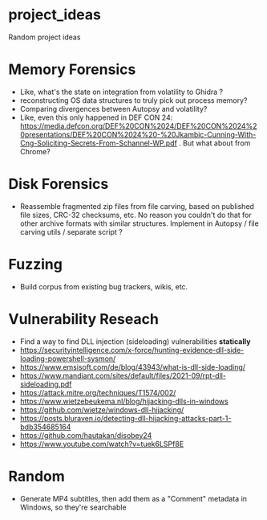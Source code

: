 # project_ideas
Random project ideas


# Memory Forensics
* Like, what's the state on integration from volatility to Ghidra ?
* reconstructing OS data structures to truly pick out process memory?
* Comparing divergences between Autopsy and volatility?
* Like, even this only happened in DEF CON 24: https://media.defcon.org/DEF%20CON%2024/DEF%20CON%2024%20presentations/DEF%20CON%2024%20-%20Jkambic-Cunning-With-Cng-Soliciting-Secrets-From-Schannel-WP.pdf . But what about from Chrome?

# Disk Forensics
* Reassemble fragmented zip files from file carving, based on published file sizes, CRC-32 checksums, etc. No reason you couldn't do that for other archive formats with similar structures. Implement in Autopsy / file carving utils / separate script ?

# Fuzzing
* Build corpus from existing bug trackers, wikis, etc.

# Vulnerability Reseach
* Find a way to find DLL injection  (sideloading) vulnerabilities **statically**
* https://securityintelligence.com/x-force/hunting-evidence-dll-side-loading-powershell-sysmon/
* https://www.emsisoft.com/de/blog/43943/what-is-dll-side-loading/
* https://www.mandiant.com/sites/default/files/2021-09/rpt-dll-sideloading.pdf
* https://attack.mitre.org/techniques/T1574/002/
* https://www.wietzebeukema.nl/blog/hijacking-dlls-in-windows
* https://github.com/wietze/windows-dll-hijacking/
* https://posts.bluraven.io/detecting-dll-hijacking-attacks-part-1-bdb354685164
* https://github.com/hautakan/disobey24
* https://www.youtube.com/watch?v=tuek6LSPf8E


# Random
* Generate MP4 subtitles, then add them as a "Comment" metadata in Windows, so they're searchable
